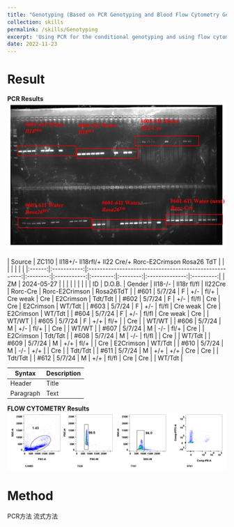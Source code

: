 ```yaml
---
title: "Genotyping (Based on PCR Genotyping and Blood Flow Cytometry Genotyping)"
collection: skills
permalink: /skills/Genotyping
excerpt: 'Using PCR for the conditional genotyping and using flow cytometry for the Repot mice or Fate-Mapping'
date: 2022-11-23
---
```


Result
======
**PCR Results**<br><img src='/images/PCR.png'><br>
 <br>
| Source |    ZC110    | Il18+/- Il18rfl/+ Il22 Cre/+ Rorc-E2Crimson Rosa26 TdT |          |             |          |          |                |           |
|:------:|:-----------:|:------------------------------------------------------:|:--------:|:-----------:|:--------:|:--------:|:--------------:|:---------:|
|   ZM   |  2024-05-27 |                                                        |          |             |          |          |                |           |
|   ID   |    D.O.B.   |                         Gender                         | Il18-/-  | Il18r fl/fl |  Il22Cre | Rorc-Cre | Rorc-E2Crimson | Rosa26TdT |
|  #601  |    5/7/24   |                            F                           |    +/-   |     fl/+    | Cre weak |    Cre   |    E2Crimson   |  Tdt/Tdt  |
|  #602  |    5/7/24   |                            F                           |    +/-   |    fl/fl    |    Cre   |    Cre   |    E2Crimson   |   WT/Tdt  |
|  #603  |    5/7/24   |                            F                           |    +/-   |    fl/fl    | Cre weak |    Cre   |    E2Crimson   |   WT/Tdt  |
|  #604  |    5/7/24   |                            F                           |    +/-   |    fl/fl    | Cre weak |    Cre   |                |   WT/WT   |
|  #605  |    5/7/24   |                            F                           |    +/+   |     fl/+    |          |    Cre   |                |   WT/WT   |
|  #606  |    5/7/24   |                            M                           |    +/-   |     fl/+    |          |    Cre   |                |   WT/WT   |
|  #607  |    5/7/24   |                            M                           |    -/-   |     fl/+    |    Cre   |          |    E2Crimson   |  Tdt/Tdt  |
|  #608  |    5/7/24   |                            M                           |    -/-   |    fl/fl    |          |    Cre   |                |   WT/Tdt  |
|  #609  |    5/7/24   |                            M                           |    +/+   |     fl/+    |          |    Cre   |    E2Crimson   |   WT/Tdt  |
|  #610  |    5/7/24   |                            M                           |    -/-   |     +/+     |          |    Cre   |                |  Tdt/Tdt  |
|  #611  |    5/7/24   |                            M                           |    +/+   |     +/+     |    Cre   |    Cre   |                |  Tdt/Tdt  |
|  #612  |    5/7/24   |                            M                           |    +/+   |    fl/fl    |    Cre   |    Cre   |                |   WT/Tdt  |

| Syntax      | Description |
| ----------- | ----------- |
| Header      | Title       |
| Paragraph   | Text        |

**FLOW CYTOMETRY Results**<br><img src='/images/Flow.png'><br>


Method
======
PCR方法
流式方法 
